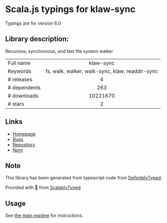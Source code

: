 
# Scala.js typings for klaw-sync

Typings are for version 6.0

## Library description:
Recursive, synchronous, and fast file system walker

|                    |                 |
| ------------------ | :-------------: |
| Full name          | klaw-sync |
| Keywords           | fs, walk, walker, walk-sync, klaw, readdir-sync |
| # releases         | 4 |
| # dependents       | 263 |
| # downloads        | 10221670 |
| # stars            | 2 |

## Links
- [Homepage](https://github.com/manidlou/node-klaw-sync#readme)
- [Bugs](https://github.com/manidlou/node-klaw-sync/issues)
- [Repository](https://github.com/manidlou/node-klaw-sync)
- [Npm](https://www.npmjs.com/package/klaw-sync)
    


## Note
This library has been generated from typescript code from [DefinitelyTyped](https://definitelytyped.org).

Provided with :purple_heart: from [ScalablyTyped](https://github.com/oyvindberg/ScalablyTyped)

## Usage
See [the main readme](../../readme.md) for instructions.


